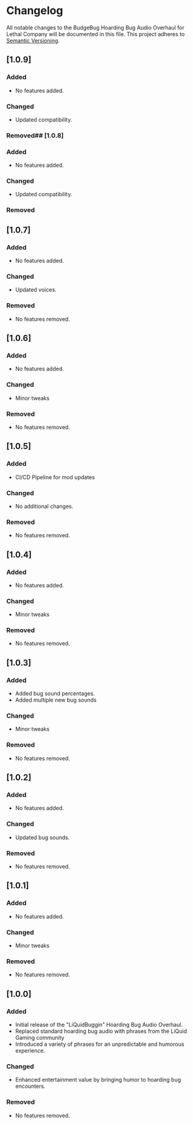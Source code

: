 # Changelog

All notable changes to the BudgeBug Hoarding Bug Audio Overhaul for Lethal Company will be documented in this file. This project adheres to [Semantic Versioning](https://semver.org/).

## [1.0.9]

### Added

- No features added.

### Changed

- Updated compatibility.

### Removed## [1.0.8]

### Added

- No features added.

### Changed

- Updated compatibility.

### Removed

## [1.0.7]

### Added

- No features added.

### Changed

- Updated voices.

### Removed

- No features removed.
## [1.0.6]

### Added

- No features added.

### Changed

- Minor tweaks

### Removed

- No features removed.

## [1.0.5]

### Added

- CI/CD Pipeline for mod updates

### Changed

- No additional changes.

### Removed

- No features removed.

## [1.0.4]

### Added

- No features added.

### Changed

- Minor tweaks

### Removed

- No features removed.

## [1.0.3]

### Added

- Added bug sound percentages.
- Added multiple new bug sounds

### Changed

- Minor tweaks

### Removed

- No features removed.

## [1.0.2]

### Added

- No features added.

### Changed

- Updated bug sounds.

### Removed

- No features removed.

## [1.0.1]

### Added

- No features added.

### Changed

- Minor tweaks

### Removed

- No features removed.

## [1.0.0]

### Added

- Initial release of the "LiQuidBuggin" Hoarding Bug Audio Overhaul.
- Replaced standard hoarding bug audio with phrases from the LiQuid Gaming community
- Introduced a variety of phrases for an unpredictable and humorous experience.

### Changed

- Enhanced entertainment value by bringing humor to hoarding bug encounters.

### Removed

- No features removed.
